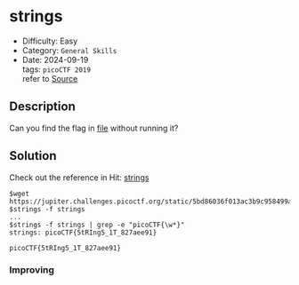 # strings
- Difficulty: Easy
- Category: `General Skills`  
- Date: 2024-09-19  
tags: `picoCTF 2019`  
refer to [Source](https://play.picoctf.org/practice/challenge/37?page=5)

## Description
Can you find the flag in [file](https://jupiter.challenges.picoctf.org/static/5bd86036f013ac3b9c958499adf3e2e2/strings) without running it?

## Solution
Check out the reference in Hit: [strings](https://linux.die.net/man/1/strings)
``` shell
$wget https://jupiter.challenges.picoctf.org/static/5bd86036f013ac3b9c958499adf3e2e2/strings
$strings -f strings
...
$strings -f strings | grep -e "picoCTF{\w*}"
strings: picoCTF{5tRIng5_1T_827aee91}
```
``` plain
picoCTF{5tRIng5_1T_827aee91}
```

### Improving

